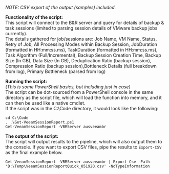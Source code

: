 *NOTE: CSV export of the output (samples) included.*

**Functionality of the script:**  
This script will connect to the B&R server and query for details of backup & task sessions (limited to parsing session details of VMware backup jobs currently).  
The details gathered for job/sessions are: Job Name, VM Name, Status, Retry of Job, All Processing Modes within Backup Session, JobDuration (formatted in HH:mm:ss.ms), TaskDuration (formatted in HH:mm:ss.ms), Task Algorithm (Full/Incremental), Backup Session Creation Time, Backup Size (In GB), Data Size (In GB), Deduplication Ratio (backup session), Compression Ratio (backup session),Bottleneck Details (full breakdown from log), Primary Bottleneck (parsed from log)

**Running the script:**  
*(This is some PowerShell basics, but including just in case)*  
The script can be dot-sourced from a PowerShell console in the same directory as the script file, which will load the function into memory, and it can then be used like a native cmdlet.  
If the script was in the C:\Code directory, it would look like the following:  

`cd C:\Code`  
`. .\Get-VeeamSessionReport.ps1  `  
`Get-VeeamSessionReport -VBRServer ausveeambr`

**The output of the script:**  
The script will output results to the pipeline, which will also output them to the console.
If you want to export CSV files, pipe the results to `Export-CSV` as the final example below.

`Get-VeeamSessionReport -VBRServer ausveeambr | Export-Csv -Path 'D:\Temp\VeeamSessionReportQuick_051920.csv' -NoTypeInformation`